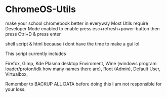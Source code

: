 # ChromeOS-Utils
make your school chromebook better in everyway
Most Utils require Developer Mode enabled
to enable press esc+refresh+power-button then press Ctrl+D & press enter

shell script & html because i dont have the time to make a gui lol


This script currently includes

Firefox, 
Gimp, 
Kde Plasma desktop Enviroment, 
Wine (windows program loader/proton/idk how many names there are), 
Root (Admin), 
Default User, 
Virtualbox,

Remember to BACKUP ALL DATA before doing this I am not responsible for your loss.



